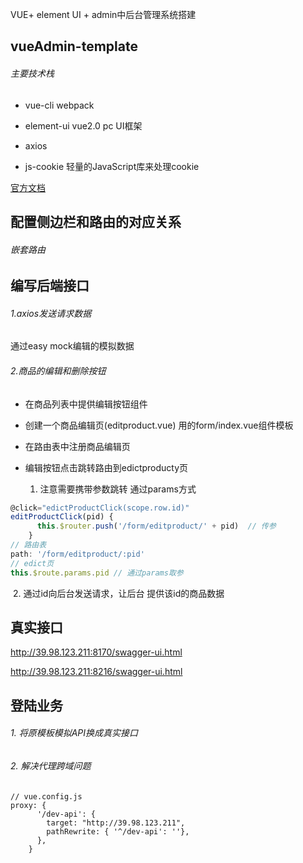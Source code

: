 VUE+ element UI + admin中后台管理系统搭建

## vueAdmin-template

###### 主要技术栈

+ vue-cli webpack

+ element-ui vue2.0 pc UI框架
+ axios
+ js-cookie  轻量的JavaScript库来处理cookie

[官方文档](https://panjiachen.github.io/vue-element-admin-site/zh/guide/#%E5%8A%9F%E8%83%BD)

## 配置侧边栏和路由的对应关系

###### 嵌套路由

## 编写后端接口 

###### 1.axios发送请求数据

通过easy mock编辑的模拟数据

###### 2.商品的编辑和删除按钮

+ 在商品列表中提供编辑按钮组件
+ 创建一个商品编辑页(editproduct.vue) 用的form/index.vue组件模板

+ 在路由表中注册商品编辑页
+ 编辑按钮点击跳转路由到edictproducty页
  1. 注意需要携带参数跳转 通过params方式

```javascript
@click="edictProductClick(scope.row.id)"
editProductClick(pid) {
      this.$router.push('/form/editproduct/' + pid)  // 传参
    }   
// 路由表
path: '/form/editproduct/:pid'
// edict页
this.$route.params.pid // 通过params取参
```

​	2.  通过id向后台发送请求，让后台 提供该id的商品数据

## 真实接口

http://39.98.123.211:8170/swagger-ui.html

http://39.98.123.211:8216/swagger-ui.html

## 登陆业务

###### 1. 将原模板模拟API换成真实接口

###### 2. 解决代理跨域问题

```
// vue.config.js
proxy: {
      '/dev-api': {
        target: "http://39.98.123.211",
        pathRewrite: { '^/dev-api': ''},
      },
    }
```



